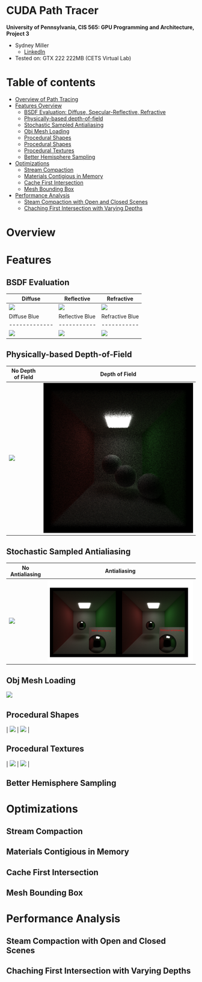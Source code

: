 CUDA Path Tracer
================

**University of Pennsylvania, CIS 565: GPU Programming and Architecture, Project 3**

* Sydney Miller
  * [LinkedIn](https://www.linkedin.com/in/sydney-miller-upenn/)
* Tested on: GTX 222 222MB (CETS Virtual Lab)

Table of contents
=================
   * [Overview of Path Tracing](#Overview)
   * [Features Overview](#features)
      * [BSDF Evaluation: Diffuse, Specular-Reflective, Refractive](#bsdf-evaluation)
      * [Physically-based depth-of-field](#depth-of-field)
      * [Stochastic Sampled Antialiasing](#stochastic-sampled-antialiasing)
      * [Obj Mesh Loading](#obj-mesh-loading)
      * [Procedural Shapes](#procedural-shapes)
      * [Procedural Shapes](#procedural-shapes)
      * [Procedural Textures](#procedural-textures)
      * [Better Hemisphere Sampling](#better-hemisphere-sampling)
  * [Optimizations ](#optimizations)
    * [Stream Compaction](#stream-compaction)
    * [Materials Contigious in Memory](#materials-contigious-in-memory)
    * [Cache First Intersection](#cache-first-intersection)
    * [Mesh Bounding Box](#mesh-bounding-box)
  * [Performance Analysis](#performance-analysis)
    * [Steam Compaction with Open and Closed Scenes](#steam-compaction-with-open-an-closed-scenes)
    * [Chaching First Intersection with Varying Depths](#chaching-first-intersection-with-varying-depths)

# Overview

# Features

## BSDF Evaluation

| Diffuse | Reflective | Refractive |
| ------------- | ----------- |----------- |
| ![](img/part1Diffuse.png)  | ![](img/part1Specular.png) | ![](img/refractive.png) |
| Diffuse Blue | Reflective Blue | Refractive Blue |
| ------------- | ----------- |----------- |
| ![](img/blueDiffuse.png)  | ![](img/blueSpecular.png) | ![](img/blueGlass.png) |

## Physically-based Depth-of-Field
| No Depth of Field | Depth of Field |
| ------------- | ----------- |
| ![](img/part1Specular.png)  | ![](img/DOF.png) |

## Stochastic Sampled Antialiasing
| No Antialiasing | Antialiasing |
| ------------- | ----------- |
| ![](img/part1Specular.png)  | ![](img/antialiasing.png) |

## Obj Mesh Loading
![](img/star2500Samples.png)

## Procedural Shapes
| ![](img/sdf1.png)  | ![](img/sdf2.png) |

## Procedural Textures
| ![](img/proceduralTexture2.png)  | ![](img/proceduralTexture1.png) |

## Better Hemisphere Sampling

# Optimizations

## Stream Compaction

## Materials Contigious in Memory

## Cache First Intersection

## Mesh Bounding Box

# Performance Analysis

## Steam Compaction with Open and Closed Scenes

## Chaching First Intersection with Varying Depths





